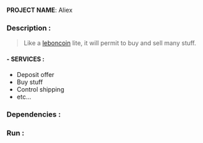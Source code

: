__PROJECT NAME__: Aliex
### __Description__ :
> Like a [leboncoin](https://www.leboncoin.fr/) lite, it will permit to buy and sell many stuff.
#### - __SERVICES__ :
- Deposit offer
- Buy stuff
- Control shipping
- etc...
### __Dependencies__ :
### __Run__ :
